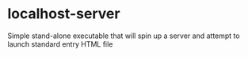 # localhost-server
Simple stand-alone executable that will spin up a server and attempt to launch standard entry HTML file
